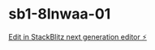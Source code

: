 # sb1-8lnwaa-01

[Edit in StackBlitz next generation editor ⚡️](https://stackblitz.com/~/github.com/jimmyMaci/sb1-8lnwaa-01)